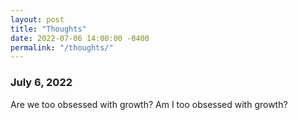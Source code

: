 ```yaml
---
layout: post
title: "Thoughts"
date: 2022-07-06 14:00:00 -0400
permalink: "/thoughts/"
---
```


### July 6, 2022
Are we too obsessed with growth? Am I too obsessed with growth?



